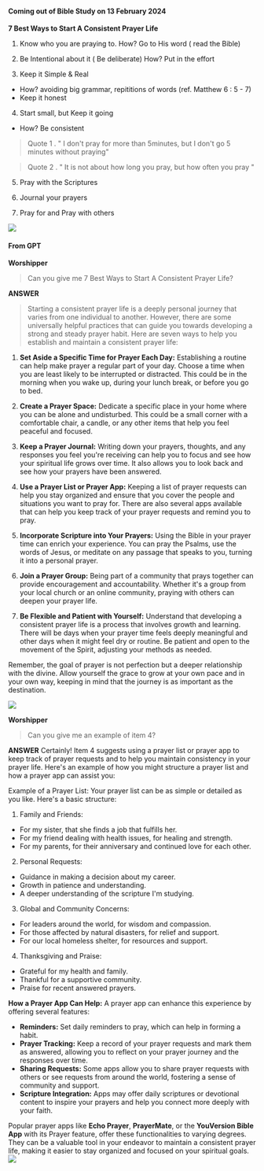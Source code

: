
#### Coming out of Bible Study on 13 February 2024

**7 Best Ways to Start A Consistent Prayer Life**

1. Know who you are praying to.
How? Go to His word ( read the Bible)

2. Be Intentional about it ( Be deliberate)
How? Put in the effort 

3. Keep it Simple & Real
- How? avoiding big grammar, repititions of words (ref. Matthew 6 : 5 - 7)
- Keep it honest

4. Start small, but Keep it going 
- How? Be consistent

 > Quote 1 . " I don't pray for more than 5minutes, but I don't go 5 minutes without praying"

 > Quote 2 . " It is not about how long you pray, but how often you pray " 

5. Pray with the Scriptures

6. Journal your prayers

7. Pray for and Pray with others

![](./THANK-GOD-ITS-SATURDAY.webp)

#### From GPT


**Worshipper**
> Can you give me 7 Best Ways to Start A Consistent Prayer Life?

**ANSWER**
> Starting a consistent prayer life is a deeply personal journey that varies from one individual to another. However, there are some universally helpful practices that can guide you towards developing a strong and steady prayer habit. Here are seven ways to help you establish and maintain a consistent prayer life:

1. **Set Aside a Specific Time for Prayer Each Day:** Establishing a routine can help make prayer a regular part of your day. Choose a time when you are least likely to be interrupted or distracted. This could be in the morning when you wake up, during your lunch break, or before you go to bed.

2. **Create a Prayer Space:** Dedicate a specific place in your home where you can be alone and undisturbed. This could be a small corner with a comfortable chair, a candle, or any other items that help you feel peaceful and focused.

3. **Keep a Prayer Journal:** Writing down your prayers, thoughts, and any responses you feel you're receiving can help you to focus and see how your spiritual life grows over time. It also allows you to look back and see how your prayers have been answered.

4. **Use a Prayer List or Prayer App:** Keeping a list of prayer requests can help you stay organized and ensure that you cover the people and situations you want to pray for. There are also several apps available that can help you keep track of your prayer requests and remind you to pray.

5. **Incorporate Scripture into Your Prayers:** Using the Bible in your prayer time can enrich your experience. You can pray the Psalms, use the words of Jesus, or meditate on any passage that speaks to you, turning it into a personal prayer.

6. **Join a Prayer Group:** Being part of a community that prays together can provide encouragement and accountability. Whether it's a group from your local church or an online community, praying with others can deepen your prayer life.

7. **Be Flexible and Patient with Yourself:** Understand that developing a consistent prayer life is a process that involves growth and learning. There will be days when your prayer time feels deeply meaningful and other days when it might feel dry or routine. Be patient and open to the movement of the Spirit, adjusting your methods as needed.

Remember, the goal of prayer is not perfection but a deeper relationship with the divine. Allow yourself the grace to grow at your own pace and in your own way, keeping in mind that the journey is as important as the destination.

![](./have-a-blessed-sunday.webp)

**Worshipper**
> Can you give me an example of item 4?

**ANSWER**
Certainly! Item 4 suggests using a prayer list or prayer app to keep track of prayer requests and to help you maintain consistency in your prayer life. Here's an example of how you might structure a prayer list and how a prayer app can assist you:

Example of a Prayer List:
Your prayer list can be as simple or detailed as you like. Here's a basic structure:

1. Family and Friends:

- For my sister, that she finds a job that fulfills her.
- For my friend dealing with health issues, for healing and strength.
- For my parents, for their anniversary and continued love for each other.

2. Personal Requests:

- Guidance in making a decision about my career.
- Growth in patience and understanding.
- A deeper understanding of the scripture I'm studying.

3. Global and Community Concerns:

- For leaders around the world, for wisdom and compassion.
- For those affected by natural disasters, for relief and support.
- For our local homeless shelter, for resources and support.

4. Thanksgiving and Praise:

- Grateful for my health and family.
- Thankful for a supportive community.
- Praise for recent answered prayers.

**How a Prayer App Can Help:**
A prayer app can enhance this experience by offering several features:

- **Reminders:** Set daily reminders to pray, which can help in forming a habit.
- **Prayer Tracking:** Keep a record of your prayer requests and mark them as answered, allowing you to reflect on your prayer journey and the responses over time.
- **Sharing Requests:** Some apps allow you to share prayer requests with others or see requests from around the world, fostering a sense of community and support.
- **Scripture Integration:** Apps may offer daily scriptures or devotional content to inspire your prayers and help you connect more deeply with your faith.

Popular prayer apps like **Echo Prayer**, **PrayerMate**, or the **YouVersion Bible App** with its Prayer feature, offer these functionalities to varying degrees. They can be a valuable tool in your endeavor to maintain a consistent prayer life, making it easier to stay organized and focused on your spiritual goals.
![](remember-to-pray-today.webp)
